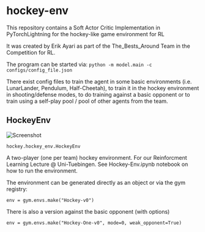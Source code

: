 # hockey-env

This repository contains a Soft Actor Critic Implementation in PyTorchLightning for the hockey-like game environment for RL

It was created by Erik Ayari as part of the The_Bests_Around Team in the Competition for RL.

The program can be started via:
``python -m model.main -c configs/config_file.json``

There exist config files to train the agent in some basic environments (i.e. LunarLander, Pendulum, Half-Cheetah), to train it in the hockey environment in shooting/defense modes, to do training against a basic opponent or to train using a self-play pool / pool of other agents from the team.

## HockeyEnv

![Screenshot](assets/hockeyenv1.png)

``hockey.hockey_env.HockeyEnv``

A two-player (one per team) hockey environment.
For our Reinforcment Learning Lecture @ Uni-Tuebingen.
See Hockey-Env.ipynb notebook on how to run the environment.

The environment can be generated directly as an object or via the gym registry:

``env = gym.envs.make("Hockey-v0")``

There is also a version against the basic opponent (with options)

``env = gym.envs.make("Hockey-One-v0", mode=0, weak_opponent=True)``

